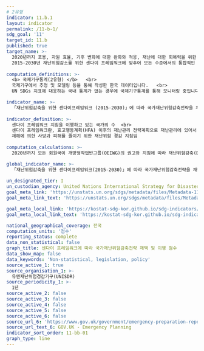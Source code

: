```yaml
---
# 2유형
indicator: 11.b.1
layout: indicator
permalink: /11-b-1/
sdg_goal: '11'
target_id: 11.b
published: true
target_name: >-
  2020년까지 포용, 자원 효율, 기후 변화에 대한 완화와 적응, 재난에 대한 회복력을 위한 통합 정책 및 계획을 채택, 시행하는 도시와 거주지의 수를 대폭 확대하고, 
  2015-2030년 재난위험감소를 위한 센다이 프레임워크에 맞추어 모든 수준에서의 통합적인 재난위기관리를 구축하고 시행함
  
computation_definitions: >-
  <b> 국제기구통계(2유형) </b>   <br>
  국제기구에서 추정 및 모델링 등을 통해 작성한 한국 데이터입니다.   <br>
  UN SDGs 지표에 대응하는 국내 통계가 없는 경우에 국제기구통계를 통해 모니터링 중입니다. 

indicator_name: >-
  「재난위험감축을 위한 센다이프레임워크 (2015-2030)」에 따라 국가재난위험감축전략을 채택하고 이행하는 국가의 수
  
indicator_definition: >-
  센다이 프레임워크 지침을 이행하고 있는 국가의 수  <br>
  센다이 프레임워크란, 효고행동계획(HFA) 이후의 재난관리 전략계획으로 재난관리에 있어서 사후적 복구에서 사전적 예방을 강조하여 
  재해에 의한 사망과 피해를 줄이기 위한 재난위험 경감 지침임
  
computation_calculations: >-
  2020년까지 모든 회원국이 개방형작업반그룹(OEIWG)의 권고와 지침에 따라 재난위험감축(DRR, Disaster Risk Reduction) 전략을 보고

global_indicator_name: >-
  「재난위험감축을 위한 센다이프레임워크(2015-2030)」에 따라 국가재난위험감축전략을 채택하고 이행하는 국가의 수
  
un_designated_tier: I
un_custodian_agency: United Nations International Strategy for Disaster Reduction (UNISDR)
goal_meta_link: 'https://unstats.un.org/sdgs/metadata/files/Metadata-11-0b-01.pdf'
goal_meta_link_text: 'https://unstats.un.org/sdgs/metadata/files/Metadata-11-0b-01.pdf'

goal_meta_local_link: 'https://kostat-sdg-kor.github.io/sdg-indicators/public/data/Metadata-11-0b-01_KOR.pdf'
goal_meta_local_link_text: 'https://kostat-sdg-kor.github.io/sdg-indicators/public/data/Metadata-11-0b-01_KOR.pdf'

national_geographical_coverage: 전국
computation_units: '점수'
reporting_status: complete
data_non_statistical: false
graph_title: 센다이 프레임워크에 따라 국가재난위험감축전략 채택 및 이행 점수
data_show_map: false
data_keywords: 'Non-statistical, legislation, policy'
source_active_1: true
source_organisation_1: >-
  유엔재난위험경감기구(UNISDR)
source_periodicity_1: >-
  1년
source_active_2: false
source_active_3: false
source_active_4: false
source_active_5: false
source_active_6: false
source_url_6: 'https://www.gov.uk/government/emergency-preparation-reponse-and-recovery'
source_url_text_6: GOV.UK - Emergency Planning
indicator_sort_order: 11-bb-01
graph_type: line
---
```

